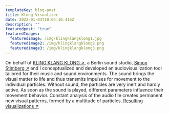 ```yaml
---
templateKey: blog-post
title: Klong Visualizer
date: 2022-01-04T10:04:10.415Z
description: ""
featuredpost: "true"
featuredImages:
  featuredimage: /img/klingklangklong1.jpg
  featuredimage2: /img/klingklangklong2.png
  featuredimage3: /img/klingklangklong3.png
---
```

On behalf of [KLING KLANG KLONG ↗](https://www.klingklangklong.com/), a Berlin sound studio,  [Simon Stimberg ↗](http://simonstimberg.de/) and I conceptualized and developed an audiovisualization tool tailored for their music and sound environments. The sound brings the visual matter to life and thus transmits impulses for movement to the individual particles. Without sound, the particles are very inert and hardly active. As soon as the sound is played, different parameters influence their movement behavior. Constant analysis of the audio file creates permanent new visual patterns, formed by a multitude of particles.[ Resulting visualizations ↗](https://www.instagram.com/p/CZ9XvVqrPtY/?utm_source=ig_web_copy_link&igshid=MzRlODBiNWFlZA==)